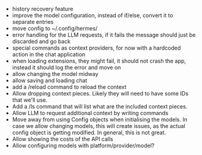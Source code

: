 - history recovery feature
- improve the model configuration, instead of if/else, convert it to separate entries
- move config to ~/.config/hermes/
- error handling for the LLM requests, if it fails the message should just be discarded and go back
- special commands as context providers, for now with a hardcoded action in the chat application
- when loading extensions, they might fail, it should not crash the app, instead it should log the error and move on
- allow changing the model midway
- allow saving and loading chat
- add a /reload command to reload the context
- Allow dropping context pieces. Likely they will need to have some IDs that we'll use.
- Add a /ls command that will list what are the included context pieces.
- Allow LLM to request additional context by writing commands
- Move away from using Config objects when initialising the models. In case we allow changing models, this will create issues, as the actual config object is getting modified. In general, this is not great. 
- Allow showing the costs of the API calls
- Allow configuring models with platform/provider/model?